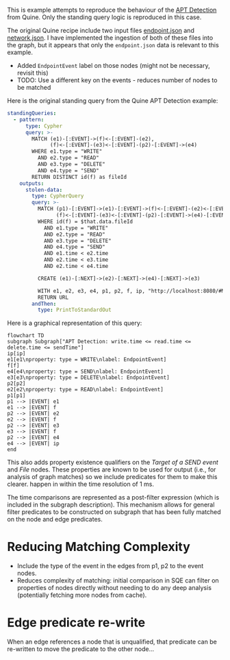 
This is example attempts to reproduce the behaviour of the [APT Detection](https://quine.io/recipes/apt-detection) from Quine.
Only the standing query logic is reproduced in this case.

The original Quine recipe include two input files [endpoint.json](https://recipes.quine.io/apt-detection/endpoint-json)
and [network.json](https://recipes.quine.io/apt-detection/network-json). 
I have implemented the ingestion of both of these files into the graph, but it appears
that only the `endpoint.json` data is relevant to this example.

- Added `EndpointEvent` label on those nodes (might not be necessary, revisit this)
- TODO: Use a different key on the events - reduces number of nodes to be matched

Here is the original standing query from the Quine APT Detection example:
```yaml
standingQueries:
  - pattern:
      type: Cypher
      query: >-
        MATCH (e1)-[:EVENT]->(f)<-[:EVENT]-(e2), 
              (f)<-[:EVENT]-(e3)<-[:EVENT]-(p2)-[:EVENT]->(e4)
        WHERE e1.type = "WRITE"
          AND e2.type = "READ"
          AND e3.type = "DELETE"
          AND e4.type = "SEND"
        RETURN DISTINCT id(f) as fileId
    outputs:
      stolen-data:
        type: CypherQuery
        query: >-
          MATCH (p1)-[:EVENT]->(e1)-[:EVENT]->(f)<-[:EVENT]-(e2)<-[:EVENT]-(p2), 
                (f)<-[:EVENT]-(e3)<-[:EVENT]-(p2)-[:EVENT]->(e4)-[:EVENT]->(ip)
          WHERE id(f) = $that.data.fileId
            AND e1.type = "WRITE"
            AND e2.type = "READ"
            AND e3.type = "DELETE"
            AND e4.type = "SEND"
            AND e1.time < e2.time
            AND e2.time < e3.time
            AND e2.time < e4.time

          CREATE (e1)-[:NEXT]->(e2)-[:NEXT]->(e4)-[:NEXT]->(e3)

          WITH e1, e2, e3, e4, p1, p2, f, ip, "http://localhost:8080/#MATCH" + text.urlencode(" (e1),(e2),(e3),(e4),(p1),(p2),(f),(ip) WHERE id(p1)='"+strId(p1)+"' AND id(e1)='"+strId(e1)+"' AND id(f)='"+strId(f)+"' AND id(e2)='"+strId(e2)+"' AND id(p2)='"+strId(p2)+"' AND id(e3)='"+strId(e3)+"' AND id(e4)='"+strId(e4)+"' AND id(ip)='"+strId(ip)+"' RETURN e1, e2, e3, e4, p1, p2, f, ip") as URL
          RETURN URL
        andThen:
          type: PrintToStandardOut
```

Here is a graphical representation of this query:
```mermaid
flowchart TD
subgraph Subgraph["APT Detection: write.time <= read.time <= delete.time <= sendTime"]
ip[ip]
e1[e1\nproperty: type = WRITE\nlabel: EndpointEvent]
f[f]
e4[e4\nproperty: type = SEND\nlabel: EndpointEvent]
e3[e3\nproperty: type = DELETE\nlabel: EndpointEvent]
p2[p2]
e2[e2\nproperty: type = READ\nlabel: EndpointEvent]
p1[p1]
p1 --> |EVENT| e1
e1 --> |EVENT| f
p2 --> |EVENT| e2
e2 --> |EVENT| f
p2 --> |EVENT| e3
e3 --> |EVENT| f
p2 --> |EVENT| e4
e4 --> |EVENT| ip
end
```

This also adds property existence qualifiers on the 
*Target of a SEND event* and *File* nodes. These properties
are known to be used for output (i.e., for analysis of graph matches)
so we include predicates for them to make this clearer.
happen in within the time resolution of 1 ms.

The time comparisons are represented as a post-filter expression
(which is included in the subgraph description).
This mechanism allows for general filter predicates to be constructed
on subgraph that has been fully matched on the node and
edge predicates.

# Reducing Matching Complexity

- Include the type of the event in the edges from p1, p2 to the event nodes.
- Reduces complexity of matching: initial comparison in SQE can filter on properties of nodes directly
without needing to do any deep analysis (potentially fetching more nodes from cache).

# Edge predicate re-write

When an edge references a node that is unqualified, that predicate can be re-written
to move the predicate to the other node...